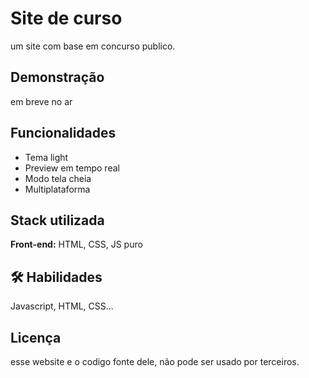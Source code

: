 
# Site de curso 

um site com base em concurso publico.


## Demonstração

em breve no ar 


## Funcionalidades

- Tema light
- Preview em tempo real
- Modo tela cheia
- Multiplataforma


## Stack utilizada

**Front-end:** HTML, CSS, JS puro
 


## 🛠 Habilidades
Javascript, HTML, CSS...


## Licença

esse website e o codigo fonte dele, não pode ser usado por terceiros. 

